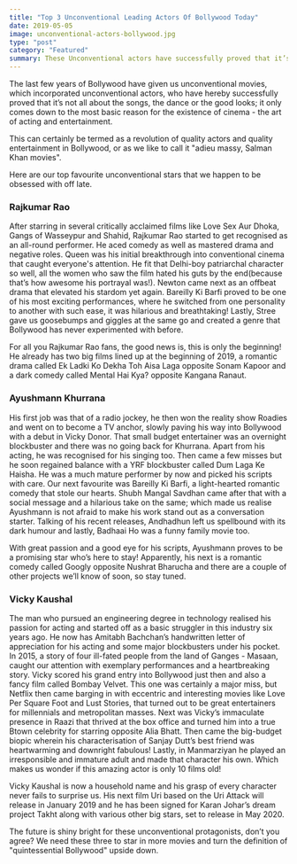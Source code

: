 ```yaml
---
title: "Top 3 Unconventional Leading Actors Of Bollywood Today"
date: 2019-05-05
image: unconventional-actors-bollywood.jpg
type: "post"
category: "Featured"
summary: These Unconventional actors have successfully proved that it’s not all about the songs, the dance or the good looks; but - the art of acting and entertainment.
---
```


The last few years of Bollywood have given us unconventional movies, which incorporated unconventional actors, who have hereby successfully proved that it’s not all about the songs, the dance or the good looks; it only comes down to the most basic reason for the existence of cinema - the art of acting and entertainment.

This can certainly be termed as a revolution of quality actors and quality entertainment in Bollywood, or as we like to call it "adieu massy, Salman Khan movies".

Here are our top favourite unconventional stars that we happen to be obsessed with off late.

<h3>Rajkumar Rao</h3>

After starring in several critically acclaimed films like Love Sex Aur Dhoka, Gangs of Wasseypur and Shahid, Rajkumar Rao started to get recognised as an all-round performer. He aced comedy as well as mastered drama and negative roles. Queen was his initial breakthrough into conventional cinema that caught everyone's attention. He fit that Delhi-boy patriarchal character so well, all the women who saw the film hated his guts by the end(because that’s how awesome his portrayal was!). Newton came next as an offbeat drama that elevated his stardom yet again. Bareilly Ki Barfi proved to be one of his most exciting performances, where he switched from one personality to another with such ease, it was hilarious and breathtaking! Lastly, Stree gave us goosebumps and giggles at the same go and created a genre that Bollywood has never experimented with before.

For all you Rajkumar Rao fans, the good news is, this is only the beginning! He already has two big films lined up at the beginning of 2019, a romantic drama called Ek Ladki Ko Dekha Toh Aisa Laga opposite Sonam Kapoor and a dark comedy called Mental Hai Kya? opposite Kangana Ranaut.

<h3>Ayushmann Khurrana</h3>

His first job was that of a radio jockey, he then won the reality show Roadies and went on to become a TV anchor, slowly paving his way into Bollywood with a debut in Vicky Donor. That small budget entertainer was an overnight blockbuster and there was no going back for Khurrana. Apart from his acting, he was recognised for his singing too. Then came a few misses but he soon regained balance with a YRF blockbuster called Dum Laga Ke Haisha. He was a much mature performer by now and picked his scripts with care. Our next favourite was Bareilly Ki Barfi, a light-hearted romantic comedy that stole our hearts. Shubh Mangal Savdhan came after that with a social message and a hilarious take on the same; which made us realise Ayushmann is not afraid to make his work stand out as a conversation starter. Talking of his recent releases, Andhadhun left us spellbound with its dark humour and lastly, Badhaai Ho was a funny family movie too.

With great passion and a good eye for his scripts, Ayushmann proves to be a promising star who’s here to stay! Apparently, his next is a romantic comedy called Googly opposite Nushrat Bharucha and there are a couple of other projects we’ll know of soon, so stay tuned.

<h3>Vicky Kaushal</h3>

The man who pursued an engineering degree in technology realised his passion for acting and started off as a basic struggler in this industry six years ago. He now has Amitabh Bachchan’s handwritten letter of appreciation for his acting and some major blockbusters under his pocket. In 2015, a story of four ill-fated people from the land of Ganges - Masaan, caught our attention with exemplary performances and a heartbreaking story. Vicky scored his grand entry into Bollywood just then and also a fancy film called Bombay Velvet. This one was certainly a major miss, but Netflix then came barging in with eccentric and interesting movies like Love Per Square Foot and Lust Stories, that turned out to be great entertainers for millennials and metropolitan masses. Next was Vicky’s immaculate presence in Raazi that thrived at the box office and turned him into a true Btown celebrity for starring opposite Alia Bhatt. Then came the big-budget biopic wherein his characterisation of Sanjay Dutt’s best friend was heartwarming and downright fabulous! Lastly, in Manmarziyan he played an irresponsible and immature adult and made that character his own. Which makes us wonder if this amazing actor is only 10 films old!

Vicky Kaushal is now a household name and his grasp of every character never fails to surprise us. His next film Uri based on the Uri Attack will release in January 2019 and he has been signed for Karan Johar’s dream project Takht along with various other big stars, set to release in May 2020.

The future is shiny bright for these unconventional protagonists, don’t you agree? We need these three to star in more movies and turn the definition of "quintessential Bollywood" upside down.

